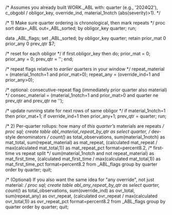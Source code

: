 /* Assumes you already built WORK._ABL with: quarter (e.g., '2024Q2'),
   c_obgobl / obligor_key, override_ind, material_1notch (abs(severity)>1). */

/* 1) Make sure quarter ordering is chronological, then mark repeats */
proc sort data=_ABL out=_ABL_sorted;
  by obligor_key quarter;
run;

data _ABL_flags;
  set _ABL_sorted;
  by obligor_key quarter;
  retain prior_mat 0 prior_any 0 prev_qtr $7;

  /* reset for each obligor */
  if first.obligor_key then do;
    prior_mat = 0;
    prior_any = 0;
    prev_qtr  = '';
  end;

  /* repeat flags relative to *earlier* quarters in your window */
  repeat_material = (material_1notch=1 and prior_mat>0);
  repeat_any      = (override_ind=1     and prior_any>0);

  /* optional: consecutive-repeat flag (immediately prior quarter also material) */
  consec_material = (material_1notch=1 and prior_mat>0 and quarter ne prev_qtr and prev_qtr ne '');

  /* update running state for next rows of same obligor */
  if material_1notch=1 then prior_mat+1;
  if override_ind=1     then prior_any+1;
  prev_qtr = quarter;
run;

/* 2) Per-quarter rollups: how many of *this quarter’s* materials are repeats */
proc sql;
  create table abl_material_repeat_by_qtr as
  select quarter,
         /* dev-style denominators */
         count(*)                                    as total_observations,
         sum(material_1notch)                        as mat_total,
         sum(repeat_material)                        as mat_repeat,
         (calculated mat_repeat / max(calculated mat_total,1)) as mat_repeat_pct format=percent8.2,
         /* first-time vs repeat split */
         sum(material_1notch and not repeat_material)          as mat_first_time,
         (calculated mat_first_time / max(calculated mat_total,1)) as mat_first_time_pct format=percent8.2
  from _ABL_flags
  group by quarter
  order by quarter;
quit;

/* (Optional) If you also want the same idea for "any override", not just material: */
proc sql;
  create table abl_any_repeat_by_qtr as
  select quarter,
         count(*)                                as total_observations,
         sum(override_ind)                       as ovr_total,
         sum(repeat_any)                         as ovr_repeat,
         (calculated ovr_repeat / max(calculated ovr_total,1)) as ovr_repeat_pct format=percent8.2
  from _ABL_flags
  group by quarter
  order by quarter;
quit;
